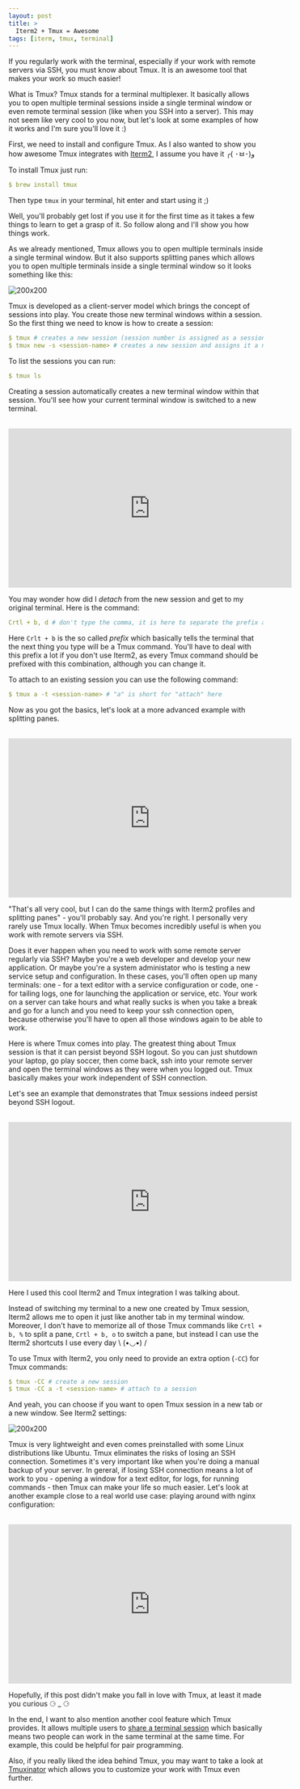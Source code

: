 ```yaml
---
layout: post
title: >
  Iterm2 + Tmux = Awesome
tags: [iterm, tmux, terminal]
---
```

If you regularly work with the terminal, especially if your work with remote servers via SSH, you must know about Tmux. It is an awesome tool that makes your work so much easier!

What is Tmux? Tmux stands for a terminal multiplexer. It basically allows you to open multiple terminal sessions inside a single terminal window or even remote terminal session (like when you SSH into a server). This may not seem like very cool to you now, but let's look at some examples of how it works and I'm sure you'll love it :)
 <!--break-->

First, we need to install and configure Tmux. As I also wanted to show you how awesome Tmux integrates with [Iterm2](https://www.iterm2.com/), I assume you have it ╭( ･ㅂ･)و

To install Tmux just run:
~~~yml
$ brew install tmux
~~~
Then type ```tmux``` in your terminal, hit enter and start using it ;)

Well, you'll probably get lost if you use it for the first time as it takes a few things to learn to get a grasp of it. So follow along and I'll show you how things work.


As we already mentioned, Tmux allows you to open multiple terminals inside a single terminal window. But it also supports splitting panes which allows you to open multiple terminals inside a single terminal window so it looks something like this:  


![200x200](/public/img/terminal/split-panes.png)

Tmux is developed as a client-server model which brings the concept of sessions into play. You create those new terminal windows within a session. So the first thing we need to know is how to create a session:

~~~yml
$ tmux # creates a new session (session number is assigned as a session's name)
$ tmux new -s <session-name> # creates a new session and assigns it a name
~~~
To list the sessions you can run:
~~~yml
$ tmux ls
~~~

Creating a session automatically creates a new terminal window within that session. You'll see how your current terminal window is switched to a new terminal.<br><br>

<iframe width="560" height="315" src="https://www.youtube.com/embed/VYtiVx2i_ZQ" frameborder="0" allowfullscreen></iframe>

You may wonder how did I _detach_ from the new session and get to my original terminal. Here is the command:
~~~yml
Crtl + b, d # don't type the comma, it is here to separate the prefix and the command
~~~
Here ```Crlt + b``` is the so called _prefix_ which basically tells the terminal that the next thing you type will be a Tmux command. You'll have to deal with this prefix a lot if you don't use Iterm2, as every Tmux command should be prefixed with this combination, although you can change it.

To attach to an existing session you can use the following command:
~~~yml
$ tmux a -t <session-name> # "a" is short for "attach" here
~~~

Now as you got the basics, let's look at a more advanced example with splitting panes.<br><br>

<iframe width="560" height="315" src="https://www.youtube.com/embed/HUUMwx3ZqcA" frameborder="0" allowfullscreen></iframe>

"That's all very cool, but I can do the same things with Iterm2 profiles and splitting panes"  - you'll probably say. And you're right. I personally very rarely use Tmux locally. When Tmux becomes incredibly useful is when you work with remote servers via SSH.

Does it ever happen when you need to work with some remote server regularly via SSH? Maybe you're a web developer and develop your new application. Or maybe you're a system administator who is testing a new service setup and configuration. In these cases, you'll often open up many terminals: one - for a text editor with a service configuration or code, one - for tailing logs, one for launching the application or service, etc. Your work on a server can take hours and what really sucks is when you take a break and go for a lunch and you need to keep your ssh connection open, because otherwise you'll have to open all those windows again to be able to work.

Here is where Tmux comes into play. The greatest thing about Tmux session is that it can persist beyond SSH logout. So you can just shutdown your laptop, go play soccer, then come back, ssh into your remote server and open the terminal windows as they were when you logged out. Tmux basically makes your work independent of SSH connection.

Let's see an example that demonstrates that Tmux sessions indeed persist beyond SSH logout.<br><br>

<iframe width="560" height="315" src="https://www.youtube.com/embed/_qj9ZGL-MD8" frameborder="0" allowfullscreen></iframe>

Here I used this cool Iterm2 and Tmux integration I was talking about.

Instead of switching my terminal to a new one created by Tmux session, Iterm2 allows me to open it just like another tab in my terminal window. Moreover, I don't have to memorize all of those Tmux commands like ```Crtl + b, %``` to split a pane, ```Crtl + b, o``` to switch a pane, but instead I can use the Iterm2 shortcuts I use every day \ (•◡•) /

To use Tmux with Iterm2, you only need to provide an extra option (```-CC```) for Tmux commands:
~~~yml
$ tmux -CC # create a new session
$ tmux -CC a -t <session-name> # attach to a session
~~~

And yeah, you can choose if you want to open Tmux session in a new tab or a new window. See Iterm2 settings:

![200x200](/public/img/terminal/itermsettings.png)

Tmux is very lightweight and even comes preinstalled with some Linux distributions like Ubuntu. Tmux eliminates the risks of losing an SSH connection. Sometimes it's very important like when you're doing a manual backup of your server. In gereral, if losing SSH connection means a lot of work to you - opening a window for a text editor, for logs, for running commands - then Tmux can make your life so much easier. Let's look at another example close to a real world use case: playing around with nginx configuration:
<br><br>

<iframe width="560" height="315" src="https://www.youtube.com/embed/-pOpVSVTMPk" frameborder="0" allowfullscreen></iframe>

Hopefully, if this post didn't make you fall in love with Tmux, at least it made you curious ⚆ _ ⚆

In the end, I want to also mention another cool feature which Tmux provides. It allows multiple users to [share a terminal session](https://www.youtube.com/watch?v=norO25P7xHg) which basically means two people can work in the same terminal at the same time. For example, this could be helpful for pair programming.  

Also, if you really liked the idea behind Tmux, you may want to take a look at [Tmuxinator](https://github.com/Tmuxinator/Tmuxinator) which allows you to customize your work with Tmux even further.
